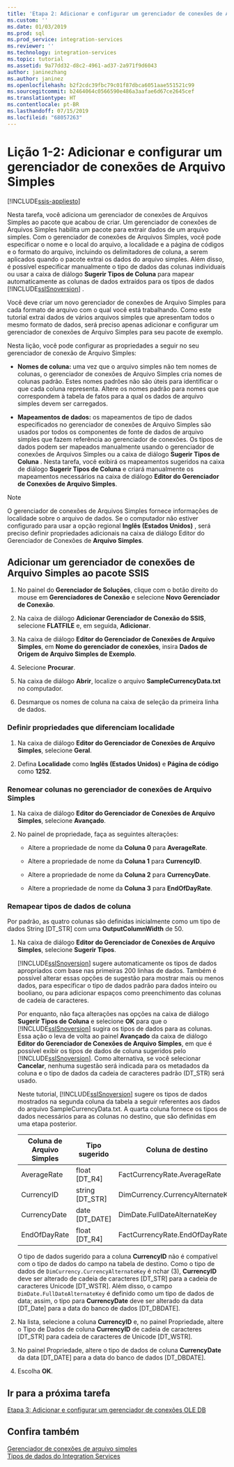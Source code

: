```yaml
---
title: 'Etapa 2: Adicionar e configurar um gerenciador de conexões de Arquivo Simples | Microsoft Docs'
ms.custom: ''
ms.date: 01/03/2019
ms.prod: sql
ms.prod_service: integration-services
ms.reviewer: ''
ms.technology: integration-services
ms.topic: tutorial
ms.assetid: 9a77dd32-d8c2-4961-ad37-2a971f9d6043
author: janinezhang
ms.author: janinez
ms.openlocfilehash: b2f2cdc39fbc79c01f87dbca6051aae551521c99
ms.sourcegitcommit: b2464064c0566590e486a3aafae6d67ce2645cef
ms.translationtype: HT
ms.contentlocale: pt-BR
ms.lasthandoff: 07/15/2019
ms.locfileid: "68057263"
---
```

# <a name="lesson-1-2-add-and-configure-a-flat-file-connection-manager"></a>Lição 1-2: Adicionar e configurar um gerenciador de conexões de Arquivo Simples

[!INCLUDE[ssis-appliesto](../includes/ssis-appliesto-ssvrpluslinux-asdb-asdw-xxx.md)]



Nesta tarefa, você adiciona um gerenciador de conexões de Arquivos Simples ao pacote que acabou de criar. Um gerenciador de conexões de Arquivos Simples habilita um pacote para extrair dados de um arquivo simples. Com o gerenciador de conexões de Arquivos Simples, você pode especificar o nome e o local do arquivo, a localidade e a página de códigos e o formato do arquivo, incluindo os delimitadores de coluna, a serem aplicados quando o pacote extrai os dados do arquivo simples. Além disso, é possível especificar manualmente o tipo de dados das colunas individuais ou usar a caixa de diálogo **Sugerir Tipos de Coluna** para mapear automaticamente as colunas de dados extraídos para os tipos de dados [!INCLUDE[ssISnoversion](../includes/ssisnoversion-md.md)] .  
  
Você deve criar um novo gerenciador de conexões de Arquivo Simples para cada formato de arquivo com o qual você está trabalhando. Como este tutorial extrai dados de vários arquivos simples que apresentam todos o mesmo formato de dados, será preciso apenas adicionar e configurar um gerenciador de conexões de Arquivo Simples para seu pacote de exemplo.  
  
Nesta lição, você pode configurar as propriedades a seguir no seu gerenciador de conexão de Arquivo Simples:  
  
-   **Nomes de coluna:** uma vez que o arquivo simples não tem nomes de colunas, o gerenciador de conexões de Arquivo Simples cria nomes de colunas padrão. Estes nomes padrões não são úteis para identificar o que cada coluna representa. Altere os nomes padrão para nomes que correspondem à tabela de fatos para a qual os dados de arquivo simples devem ser carregados.  
  
-   **Mapeamentos de dados:** os mapeamentos de tipo de dados especificados no gerenciador de conexões de Arquivo Simples são usados por todos os componentes de fonte de dados de arquivo simples que fazem referência ao gerenciador de conexões. Os tipos de dados podem ser mapeados manualmente usando o gerenciador de conexões de Arquivos Simples ou a caixa de diálogo **Sugerir Tipos de Coluna** . Nesta tarefa, você exibirá os mapeamentos sugeridos na caixa de diálogo **Sugerir Tipos de Coluna** e criará manualmente os mapeamentos necessários na caixa de diálogo **Editor do Gerenciador de Conexões de Arquivo Simples**.  
  
> [!NOTE]
> O gerenciador de conexões de Arquivos Simples fornece informações de localidade sobre o arquivo de dados. Se o computador não estiver configurado para usar a opção regional **Inglês (Estados Unidos)** , será preciso definir propriedades adicionais na caixa de diálogo Editor do Gerenciador de Conexões de **Arquivo Simples**.  
  
## <a name="add-a-flat-file-connection-manager-to-the-ssis-package"></a>Adicionar um gerenciador de conexões de Arquivo Simples ao pacote SSIS  
  
1.  No painel do **Gerenciador de Soluções**, clique com o botão direito do mouse em **Gerenciadores de Conexão** e selecione **Novo Gerenciador de Conexão**.
1. Na caixa de diálogo **Adicionar Gerenciador de Conexão do SSIS**, selecione **FLATFILE** e, em seguida, **Adicionar**.
  
2.  Na caixa de diálogo **Editor do Gerenciador de Conexões de Arquivo Simples**, em **Nome do gerenciador de conexões**, insira **Dados de Origem de Arquivo Simples de Exemplo**.  
  
3.  Selecione **Procurar**.  
  
4.  Na caixa de diálogo **Abrir**, localize o arquivo **SampleCurrencyData.txt** no computador.  
  
5.  Desmarque os nomes de coluna na caixa de seleção da primeira linha de dados.  
  
### <a name="set-locale-sensitive-properties"></a>Definir propriedades que diferenciam localidade  
  
1.  Na caixa de diálogo **Editor do Gerenciador de Conexões de Arquivo Simples**, selecione **Geral**.  
  
2.  Defina **Localidade** como **Inglês (Estados Unidos)** e **Página de código** como **1252**.  
  
### <a name="rename-columns-in-the-flat-file-connection-manager"></a>Renomear colunas no gerenciador de conexões de Arquivo Simples  
  
1.  Na caixa de diálogo **Editor do Gerenciador de Conexões de Arquivo Simples**, selecione **Avançado**.  
  
2.  No painel de propriedade, faça as seguintes alterações:  
  
    -   Altere a propriedade de nome da **Coluna 0** para **AverageRate**.  
  
    -   Altere a propriedade de nome da **Coluna 1** para **CurrencyID**.  
  
    -   Altere a propriedade de nome da **Coluna 2** para **CurrencyDate**.  
  
    -   Altere a propriedade de nome da **Coluna 3** para **EndOfDayRate**.  
  
### <a name="remap-column-data-types"></a>Remapear tipos de dados de coluna  
  
Por padrão, as quatro colunas são definidas inicialmente como um tipo de dados String [DT_STR] com uma **OutputColumnWidth** de 50.  

1.  Na caixa de diálogo **Editor do Gerenciador de Conexões de Arquivo Simples**, selecione **Sugerir Tipos**.  
  
    [!INCLUDE[ssISnoversion](../includes/ssisnoversion-md.md)] sugere automaticamente os tipos de dados apropriados com base nas primeiras 200 linhas de dados. Também é possível alterar essas opções de sugestão para mostrar mais ou menos dados, para especificar o tipo de dados padrão para dados inteiro ou booliano, ou para adicionar espaços como preenchimento das colunas de cadeia de caracteres.  
  
    Por enquanto, não faça alterações nas opções na caixa de diálogo **Sugerir Tipos de Coluna** e selecione **OK** para que o [!INCLUDE[ssISnoversion](../includes/ssisnoversion-md.md)] sugira os tipos de dados para as colunas. Essa ação o leva de volta ao painel **Avançado** da caixa de diálogo **Editor do Gerenciador de Conexões de Arquivo Simples**, em que é possível exibir os tipos de dados de coluna sugeridos pelo [!INCLUDE[ssISnoversion](../includes/ssisnoversion-md.md)]. Como alternativa, se você selecionar **Cancelar**, nenhuma sugestão será indicada para os metadados da coluna e o tipo de dados da cadeia de caracteres padrão (DT_STR) será usado.  
  
    Neste tutorial, [!INCLUDE[ssISnoversion](../includes/ssisnoversion-md.md)] sugere os tipos de dados mostrados na segunda coluna da tabela a seguir referentes aos dados do arquivo SampleCurrencyData.txt. A quarta coluna fornece os tipos de dados necessários para as colunas no destino, que são definidas em uma etapa posterior.  
  
    |Coluna de Arquivo Simples|Tipo sugerido|Coluna de destino|Tipo de destino|  
    |--------------------|------------------|----------------------|--------------------|  
    |AverageRate|float [DT_R4]|FactCurrencyRate.AverageRate|FLOAT|  
    |CurrencyID|string [DT_STR]|DimCurrency.CurrencyAlternateKey|nchar(3)|  
    |CurrencyDate|date [DT_DATE]|DimDate.FullDateAlternateKey|Data|  
    |EndOfDayRate|float [DT_R4]|FactCurrencyRate.EndOfDayRate|FLOAT|  
  
    O tipo de dados sugerido para a coluna **CurrencyID** não é compatível com o tipo de dados do campo na tabela de destino. Como o tipo de dados de `DimCurrency.CurrencyAlternateKey` é nchar (3), **CurrencyID** deve ser alterado de cadeia de caracteres [DT_STR] para a cadeia de caracteres Unicode [DT_WSTR]. Além disso, o campo `DimDate.FullDateAlternateKey` é definido como um tipo de dados de data; assim, o tipo para **CurrencyDate** deve ser alterado da data [DT_Date] para a data do banco de dados [DT_DBDATE].  
  
2.  Na lista, selecione a coluna **CurrencyID** e, no painel Propriedade, altere o Tipo de Dados de coluna **CurrencyID** de cadeia de caracteres [DT_STR] para cadeia de caracteres de Unicode [DT_WSTR].  
  
3.  No painel Propriedade, altere o tipo de dados de coluna **CurrencyDate** da data [DT_DATE] para a data do banco de dados [DT_DBDATE].  
  
4.  Escolha **OK**.  
  
## <a name="go-to-next-task"></a>Ir para a próxima tarefa
[Etapa 3: Adicionar e configurar um gerenciador de conexões OLE DB](../integration-services/lesson-1-3-adding-and-configuring-an-ole-db-connection-manager.md)  
  
## <a name="see-also"></a>Confira também  
[Gerenciador de conexões de arquivo simples](../integration-services/connection-manager/flat-file-connection-manager.md)  
[Tipos de dados do Integration Services](../integration-services/data-flow/integration-services-data-types.md)  
  
  
  
